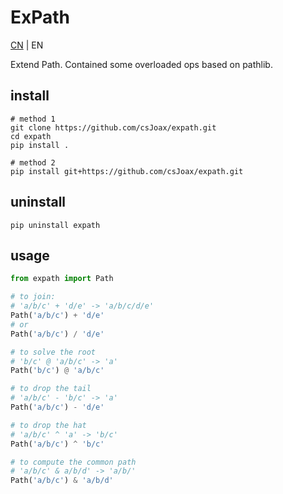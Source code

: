 # ExPath
[CN](readme-cn.md) | EN

Extend Path. Contained some overloaded ops based on pathlib.

## install
```
# method 1
git clone https://github.com/csJoax/expath.git
cd expath
pip install .

# method 2
pip install git+https://github.com/csJoax/expath.git
```

## uninstall
```
pip uninstall expath
```

## usage
```python
from expath import Path

# to join:
# 'a/b/c' + 'd/e' -> 'a/b/c/d/e'
Path('a/b/c') + 'd/e'
# or
Path('a/b/c') / 'd/e'

# to solve the root
# 'b/c' @ 'a/b/c' -> 'a'
Path('b/c') @ 'a/b/c'

# to drop the tail
# 'a/b/c' - 'b/c' -> 'a'
Path('a/b/c') - 'd/e'

# to drop the hat
# 'a/b/c' ^ 'a' -> 'b/c'
Path('a/b/c') ^ 'b/c'

# to compute the common path
# 'a/b/c' & a/b/d' -> 'a/b/'
Path('a/b/c') & 'a/b/d'
```
